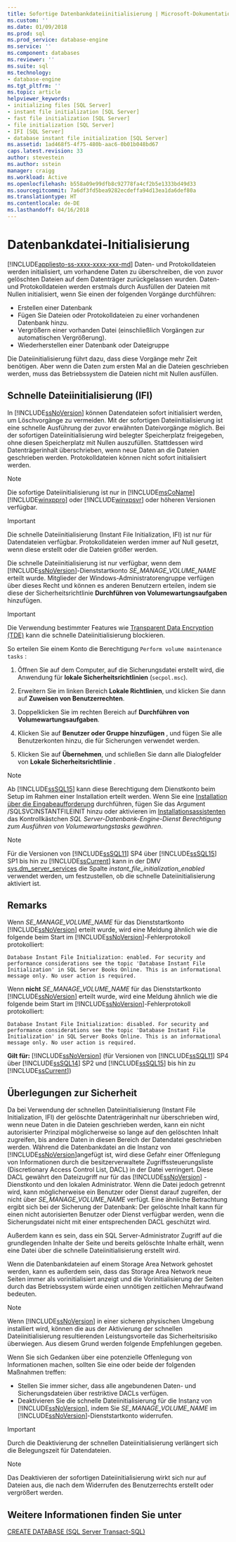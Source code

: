 ```yaml
---
title: Sofortige Datenbankdateiinitialisierung | Microsoft-Dokumentation
ms.custom: ''
ms.date: 01/09/2018
ms.prod: sql
ms.prod_service: database-engine
ms.service: ''
ms.component: databases
ms.reviewer: ''
ms.suite: sql
ms.technology:
- database-engine
ms.tgt_pltfrm: ''
ms.topic: article
helpviewer_keywords:
- initializing files [SQL Server]
- instant file initialization [SQL Server]
- fast file initialization [SQL Server]
- file initialization [SQL Server]
- IFI [SQL Server]
- database instant file initialization [SQL Server]
ms.assetid: 1ad468f5-4f75-480b-aac6-0b01b048bd67
caps.latest.revision: 33
author: stevestein
ms.author: sstein
manager: craigg
ms.workload: Active
ms.openlocfilehash: b558a09e99dfb8c92778fa4cf2b5e1333bd49d33
ms.sourcegitcommit: 7a6df3fd5bea9282ecdeffa94d13ea1da6def80a
ms.translationtype: HT
ms.contentlocale: de-DE
ms.lasthandoff: 04/16/2018
---
```

# <a name="database-file-initialization"></a>Datenbankdatei-Initialisierung
[!INCLUDE[appliesto-ss-xxxx-xxxx-xxx-md](../../includes/appliesto-ss-xxxx-xxxx-xxx-md.md)]
Daten- und Protokolldateien werden initialisiert, um vorhandene Daten zu überschreiben, die von zuvor gelöschten Dateien auf dem Datenträger zurückgelassen wurden. Daten- und Protokolldateien werden erstmals durch Ausfüllen der Dateien mit Nullen initialisiert, wenn Sie einen der folgenden Vorgänge durchführen:  
  
- Erstellen einer Datenbank  
- Fügen Sie Dateien oder Protokolldateien zu einer vorhandenen Datenbank hinzu.  
- Vergrößern einer vorhanden Datei (einschließlich Vorgängen zur automatischen Vergrößerung).  
- Wiederherstellen einer Datenbank oder Dateigruppe  
  
Die Dateiinitialisierung führt dazu, dass diese Vorgänge mehr Zeit benötigen. Aber wenn die Daten zum ersten Mal an die Dateien geschrieben werden, muss das Betriebssystem die Dateien nicht mit Nullen ausfüllen.  
  
## <a name="instant-file-initialization-ifi"></a>Schnelle Dateiinitialisierung (IFI)  
In [!INCLUDE[ssNoVersion](../../includes/ssnoversion-md.md)] können Datendateien sofort initialisiert werden, um Löschvorgänge zu vermeiden. Mit der sofortigen Dateiinitialisierung ist eine schnelle Ausführung der zuvor erwähnten Dateivorgänge möglich. Bei der sofortigen Dateiinitialisierung wird belegter Speicherplatz freigegeben, ohne diesen Speicherplatz mit Nullen auszufüllen. Stattdessen wird Datenträgerinhalt überschrieben, wenn neue Daten an die Dateien geschrieben werden. Protokolldateien können nicht sofort initialisiert werden.  
  
> [!NOTE]  
> Die sofortige Dateiinitialisierung ist nur in [!INCLUDE[msCoName](../../includes/msconame-md.md)][!INCLUDE[winxppro](../../includes/winxppro-md.md)] oder [!INCLUDE[winxpsvr](../../includes/winxpsvr-md.md)] oder höheren Versionen verfügbar.  

> [!IMPORTANT]
> Die schnelle Dateiinitialisierung (Instant File Initialization, IFI) ist nur für Datendateien verfügbar. Protokolldateien werden immer auf Null gesetzt, wenn diese erstellt oder die Dateien größer werden.
  
Die schnelle Dateiinitialisierung ist nur verfügbar, wenn dem [!INCLUDE[ssNoVersion](../../includes/ssnoversion-md.md)]-Dienststartkonto *SE_MANAGE_VOLUME_NAME* erteilt wurde. Mitglieder der Windows-Administratorengruppe verfügen über dieses Recht und können es anderen Benutzern erteilen, indem sie diese der Sicherheitsrichtlinie **Durchführen von Volumewartungsaufgaben** hinzufügen.  
  
> [!IMPORTANT]
> Die Verwendung bestimmter Features wie [Transparent Data Encryption (TDE)](../../relational-databases/security/encryption/transparent-data-encryption.md) kann die schnelle Dateiinitialisierung blockieren.  
  
So erteilen Sie einem Konto die Berechtigung `Perform volume maintenance tasks` :  
  
1.  Öffnen Sie auf dem Computer, auf die Sicherungsdatei erstellt wird, die Anwendung für **lokale Sicherheitsrichtlinien** (`secpol.msc`).  
  
2.  Erweitern Sie im linken Bereich **Lokale Richtlinien**, und klicken Sie dann auf **Zuweisen von Benutzerrechten**.  
  
3.  Doppelklicken Sie im rechten Bereich auf **Durchführen von Volumewartungsaufgaben**.  
  
4.  Klicken Sie auf **Benutzer oder Gruppe hinzufügen** , und fügen Sie alle Benutzerkonten hinzu, die für Sicherungen verwendet werden.  
  
5.  Klicken Sie auf **Übernehmen**, und schließen Sie dann alle Dialogfelder von **Lokale Sicherheitsrichtlinie** .  

> [!NOTE]
> Ab [!INCLUDE[ssSQL15](../../includes/sssql15-md.md)] kann diese Berechtigung dem Dienstkonto beim Setup im Rahmen einer Installation erteilt werden. Wenn Sie eine [Installation über die Eingabeaufforderung](../../database-engine/install-windows/install-sql-server-from-the-command-prompt.md) durchführen, fügen Sie das Argument /SQLSVCINSTANTFILEINIT hinzu oder aktivieren im [Installationsassistenten](../../database-engine/install-windows/install-sql-server-from-the-installation-wizard-setup.md) das Kontrollkästchen *SQL Server-Datenbank-Engine-Dienst Berechtigung zum Ausführen von Volumewartungstasks gewähren*.

> [!NOTE]
> Für die Versionen von [!INCLUDE[ssSQL11](../../includes/sssql11-md.md)] SP4 über [!INCLUDE[ssSQL15](../../includes/sssql15-md.md)] SP1 bis hin zu [!INCLUDE[ssCurrent](../../includes/sscurrent-md.md)] kann in der DMV [sys.dm_server_services](../../relational-databases/system-dynamic-management-views/sys-dm-server-services-transact-sql.md) die Spalte *instant_file_initialization_enabled* verwendet werden, um festzustellen, ob die schnelle Dateiinitialisierung aktiviert ist.

## <a name="remarks"></a>Remarks
Wenn *SE_MANAGE_VOLUME_NAME* für das Dienststartkonto [!INCLUDE[ssNoVersion](../../includes/ssnoversion-md.md)] erteilt wurde, wird eine Meldung ähnlich wie die folgende beim Start im [!INCLUDE[ssNoVersion](../../includes/ssnoversion-md.md)]-Fehlerprotokoll protokolliert: 

```
Database Instant File Initialization: enabled. For security and performance considerations see the topic 'Database Instant File Initialization' in SQL Server Books Online. This is an informational message only. No user action is required.
```

Wenn **nicht** *SE_MANAGE_VOLUME_NAME* für das Dienststartkonto [!INCLUDE[ssNoVersion](../../includes/ssnoversion-md.md)] erteilt wurde, wird eine Meldung ähnlich wie die folgende beim Start im [!INCLUDE[ssNoVersion](../../includes/ssnoversion-md.md)]-Fehlerprotokoll protokolliert: 

```
Database Instant File Initialization: disabled. For security and performance considerations see the topic 'Database Instant File Initialization' in SQL Server Books Online. This is an informational message only. No user action is required.
```

**Gilt für:** [!INCLUDE[ssNoVersion](../../includes/ssnoversion-md.md)] (für Versionen von [!INCLUDE[ssSQL11](../../includes/sssql11-md.md)] SP4 über [!INCLUDE[ssSQL14](../../includes/sssql14-md.md)] SP2 und [!INCLUDE[ssSQL15](../../includes/sssql15-md.md)] bis hin zu [!INCLUDE[ssCurrent](../../includes/sscurrent-md.md)])

## <a name="security-considerations"></a>Überlegungen zur Sicherheit  
Da bei Verwendung der schnellen Dateiinitialisierung (Instant File Initialization, IFI) der gelöschte Datenträgerinhalt nur überschrieben wird, wenn neue Daten in die Dateien geschrieben werden, kann ein nicht autorisierter Prinzipal möglicherweise so lange auf den gelöschten Inhalt zugreifen, bis andere Daten in diesen Bereich der Datendatei geschrieben werden. Während die Datenbankdatei an die Instanz von [!INCLUDE[ssNoVersion](../../includes/ssnoversion-md.md)]angefügt ist, wird diese Gefahr einer Offenlegung von Informationen durch die besitzerverwaltete Zugriffssteuerungsliste (Discretionary Access Control List, DACL) in der Datei verringert. Diese DACL gewährt den Dateizugriff nur für das [!INCLUDE[ssNoVersion](../../includes/ssnoversion-md.md)] -Dienstkonto und den lokalen Administrator. Wenn die Datei jedoch getrennt wird, kann möglicherweise ein Benutzer oder Dienst darauf zugreifen, der nicht über *SE_MANAGE_VOLUME_NAME* verfügt. Eine ähnliche Betrachtung ergibt sich bei der Sicherung der Datenbank: Der gelöschte Inhalt kann für einen nicht autorisierten Benutzer oder Dienst verfügbar werden, wenn die Sicherungsdatei nicht mit einer entsprechenden DACL geschützt wird.  

Außerdem kann es sein, dass ein SQL Server-Administrator Zugriff auf die grundlegenden Inhalte der Seite und bereits gelöschte Inhalte erhält, wenn eine Datei über die schnelle Dateiinitialisierung erstellt wird.

Wenn die Datenbankdateien auf einem Storage Area Network gehostet werden, kann es außerdem sein, dass das Storage Area Network neue Seiten immer als vorinitialisiert anzeigt und die Vorinitialisierung der Seiten durch das Betriebssystem würde einen unnötigen zeitlichen Mehraufwand bedeuten.
 
> [!NOTE]
> Wenn [!INCLUDE[ssNoVersion](../../includes/ssnoversion-md.md)] in einer sicheren physischen Umgebung installiert wird, können die aus der Aktivierung der schnellen Dateiinitialisierung resultierenden Leistungsvorteile das Sicherheitsrisiko überwiegen. Aus diesem Grund werden folgende Empfehlungen gegeben.
  
Wenn Sie sich Gedanken über eine potenzielle Offenlegung von Informationen machen, sollten Sie eine oder beide der folgenden Maßnahmen treffen:  
  
- Stellen Sie immer sicher, dass alle angebundenen Daten- und Sicherungsdateien über restriktive DACLs verfügen.  
- Deaktivieren Sie die schnelle Dateiinitialisierung für die Instanz von [!INCLUDE[ssNoVersion](../../includes/ssnoversion-md.md)], indem Sie *SE_MANAGE_VOLUME_NAME* im [!INCLUDE[ssNoVersion](../../includes/ssnoversion-md.md)]-Dienststartkonto widerrufen. 

> [!IMPORTANT]
> Durch die Deaktivierung der schnellen Dateiinitialisierung verlängert sich die Belegungszeit für Datendateien.  
  
> [!NOTE]  
> Das Deaktivieren der sofortigen Dateiinitialisierung wirkt sich nur auf Dateien aus, die nach dem Widerrufen des Benutzerrechts erstellt oder vergrößert werden.  
  
## <a name="see-also"></a>Weitere Informationen finden Sie unter  
 [CREATE DATABASE &#40;SQL Server Transact-SQL&#41;](../../t-sql/statements/create-database-sql-server-transact-sql.md)  
  
  
